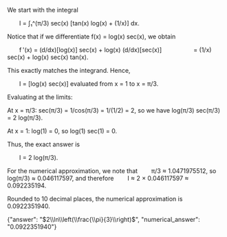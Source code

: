 We start with the integral

  I = ∫₁^(π/3) sec(x) [tan(x) log(x) + (1/x)] dx.

Notice that if we differentiate f(x) = log(x) sec(x), we obtain

  f '(x) = (d/dx)[log(x)] sec(x) + log(x) (d/dx)[sec(x)]
     = (1/x) sec(x) + log(x) sec(x) tan(x).

This exactly matches the integrand. Hence,

  I = [log(x) sec(x)] evaluated from x = 1 to x = π/3.

Evaluating at the limits:

At x = π/3: sec(π/3) = 1/cos(π/3) = 1/(1/2) = 2, so we have log(π/3) sec(π/3) = 2 log(π/3).

At x = 1: log(1) = 0, so log(1) sec(1) = 0.

Thus, the exact answer is

  I = 2 log(π/3).

For the numerical approximation, we note that
  π/3 ≈ 1.0471975512,
so log(π/3) ≈ 0.046117597, and therefore
  I ≈ 2 × 0.046117597 ≈ 0.092235194.

Rounded to 10 decimal places, the numerical approximation is 0.0922351940.

{"answer": "$2\\ln\\left(\\frac{\\pi}{3}\\right)$", "numerical_answer": "0.0922351940"}